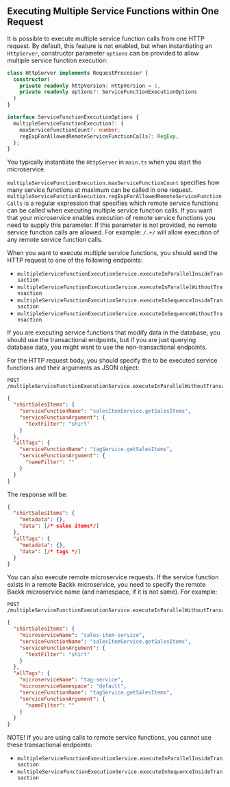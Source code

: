 ## Executing Multiple Service Functions within One Request

It is possible to execute multiple service function calls from one HTTP request. By default, this feature is not enabled, 
but when instantiating an `HttpServer`, constructor parameter `options` can be provided to allow multiple service function execution:

```ts
class HttpServer implements RequestProcessor {
  constructor(
    private readonly httpVersion: HttpVersion = 1,
    private readonly options?: ServiceFunctionExecutionOptions
  )
}

interface ServiceFunctionExecutionOptions {
  multipleServiceFunctionExecution?: {
    maxServiceFunctionCount?: number;
    regExpForAllowedRemoteServiceFunctionCalls?: RegExp;
  };
}
```

You typically instantiate the `HttpServer` in `main.ts` when you start the microservice.

`multipleServiceFunctionExecution.maxServiceFunctionCount` specifies how many service functions at maximum can be called in one request.
`multipleServiceFunctionExecution.regExpForAllowedRemoteServiceFunctionCalls` is a regular expression that specifies which remote service functions can be called when executing multiple service function calls. If you want that your microservice enables execution of remote service functions you need to supply this parameter. If this parameter is not provided, no remote service function calls are allowed.
For example: `/.+/` will allow execution of any remote service function calls.

When you want to execute multiple service functions, you should send the HTTP request to one of the following endpoints:
- `multipleServiceFunctionExecutionService.executeInParallelInsideTransaction`
- `multipleServiceFunctionExecutionService.executeInParallelWithoutTransaction`
- `multipleServiceFunctionExecutionService.executeInSequenceInsideTransaction`
- `multipleServiceFunctionExecutionService.executeInSequenceWithoutTransaction`

If you are executing service functions that modify data in the database, you should use the transactional endpoints, but
if you are just querying database data, you might want to use the non-transactional endpoints.

For the HTTP request body, you should specify the to be executed service functions and their arguments as JSON object:

```
POST /multipleServiceFunctionExecutionService.executeInParallelWithoutTransaction
```

```json
{
  "shirtSalesItems": {
    "serviceFunctionName": "salesItemService.getSalesItems",
    "serviceFunctionArgument": {
      "textFilter": "shirt"
    }
  },
  "allTags": {
    "serviceFunctionName": "tagService.getSalesItems",
    "serviceFunctionArgument": {
      "nameFilter": ""
    }
  }
}
```

The response will be:

```json
{
  "shirtSalesItems": {
    "metadata": {},
    "data": [/* sales items*/]
  },
  "allTags": {
    "metadata": {},
    "data": [/* tags */]
  }
}
```

You can also execute remote microservice requests.
If the service function exists in a remote Backk microservice, you need to specify the remote Backk
microservice name (and namespace, if it is not same). For example:

```
POST /multipleServiceFunctionExecutionService.executeInParallelWithoutTransaction
```

```json
{
  "shirtSalesItems": {
    "microserviceName": "sales-item-service",
    "serviceFunctionName": "salesItemService.getSalesItems",
    "serviceFunctionArgument": {
      "textFilter": "shirt"
    }
  },
  "allTags": {
    "microserviceName": "tag-service",
    "microserviceNamespace": "default",
    "serviceFunctionName": "tagService.getSalesItems",
    "serviceFunctionArgument": {
      "nameFilter": ""
    }
  }
}
```

NOTE! If you are using calls to remote service functions, you cannot use these transactional endpoints:
- `multipleServiceFunctionExecutionService.executeInParallelInsideTransaction`
- `multipleServiceFunctionExecutionService.executeInSequenceInsideTransaction`
